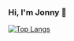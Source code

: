 ### Hi, I'm Jonny 👋

[![Top Langs](https://github-readme-stats.vercel.app/api/top-langs/?username=josayko&layout=compact&langs_count=10)](https://github.com/josayko/github-readme-stats)

<!--
**josayko/josayko** is a ✨ _special_ ✨ repository because its `README.md` (this file) appears on your GitHub profile.

Here are some ideas to get you started:

- 🔭 I’m currently working on ...
- 🌱 I’m currently learning ...
- 👯 I’m looking to collaborate on ...
- 🤔 I’m looking for help with ...
- 💬 Ask me about ...
- 📫 How to reach me: ...
- 😄 Pronouns: ...
- ⚡ Fun fact: ...
-->
